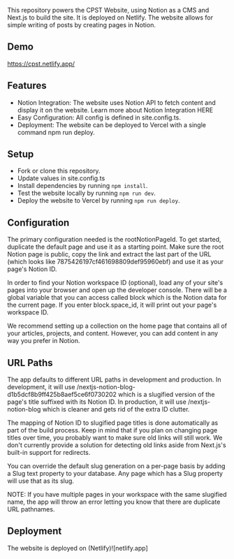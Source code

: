 This repository powers the CPST Website, using Notion as a CMS and Next.js to build the site. It is deployed on Netlify. The website allows for simple writing of posts by creating pages in Notion.
## Demo
https://cpst.netlify.app/

## Features

- Notion Integration: The website uses Notion API to fetch content and display it on the website. Learn more about Notion Integration HERE
- Easy Configuration: All config is defined in site.config.ts.
- Deployment: The website can be deployed to Vercel with a single command npm run deploy.

## Setup

   - Fork or clone this repository.
   - Update values in site.config.ts
   - Install dependencies by running `npm install`.
   - Test the website locally by running `npm run dev`.
   - Deploy the website to Vercel by running `npm run deploy`.

## Configuration

The primary configuration needed is the rootNotionPageId. To get started, duplicate the default page and use it as a starting point. Make sure the root Notion page is public, copy the link and extract the last part of the URL (which looks like 7875426197cf461698809def95960ebf) and use it as your page's Notion ID.

In order to find your Notion workspace ID (optional), load any of your site's pages into your browser and open up the developer console. There will be a global variable that you can access called block which is the Notion data for the current page. If you enter block.space_id, it will print out your page's workspace ID.

We recommend setting up a collection on the home page that contains all of your articles, projects, and content. However, you can add content in any way you prefer in Notion.
## URL Paths

The app defaults to different URL paths in development and production. In development, it will use /nextjs-notion-blog-d1b5dcf8b9ff425b8aef5ce6f0730202 which is a slugified version of the page's title suffixed with its Notion ID. In production, it will use /nextjs-notion-blog which is cleaner and gets rid of the extra ID clutter.

The mapping of Notion ID to slugified page titles is done automatically as part of the build process. Keep in mind that if you plan on changing page titles over time, you probably want to make sure old links will still work. We don't currently provide a solution for detecting old links aside from Next.js's built-in support for redirects.

You can override the default slug generation on a per-page basis by adding a Slug text property to your database. Any page which has a Slug property will use that as its slug.

NOTE: If you have multiple pages in your workspace with the same slugified name, the app will throw an error letting you know that there are duplicate URL pathnames.
## Deployment

The website is deployed on (Netlify)![netlify.app]
